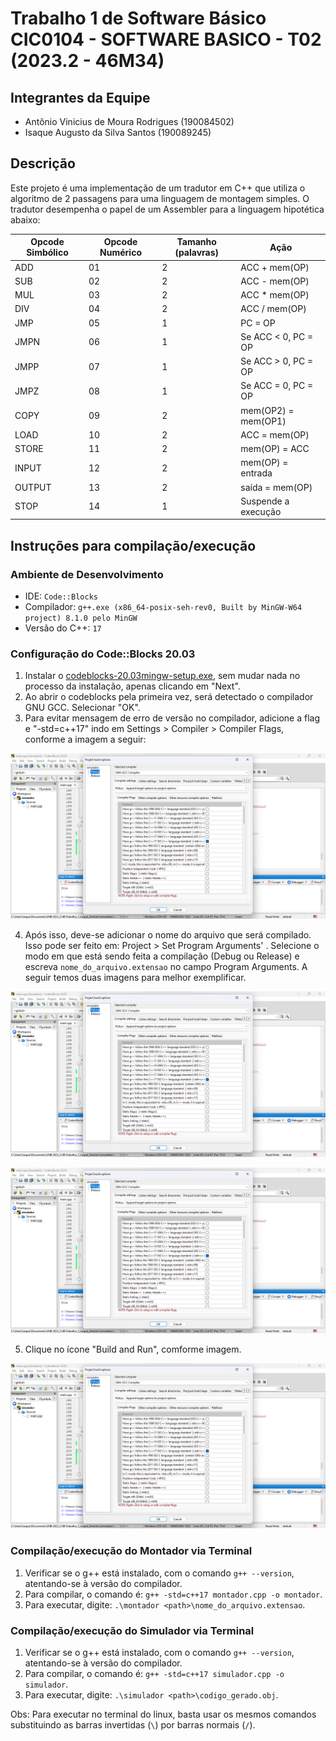 # **Trabalho 1 de Software Básico CIC0104 - SOFTWARE BASICO - T02 (2023.2 - 46M34)**

## **Integrantes da Equipe**
- Antônio Vinicius de Moura Rodrigues (190084502)
- Isaque Augusto da Silva Santos (190089245)

## **Descrição**
Este projeto é uma implementação de um tradutor em C++ que utiliza o algoritmo de 2 passagens para uma linguagem de montagem simples. O tradutor desempenha o papel de um Assembler para a linguagem hipotética abaixo:

| Opcode Simbólico | Opcode Numérico | Tamanho (palavras) | Ação                |
|------------------|-----------------|--------------------|---------------------|
| ADD              | 01              | 2                  | ACC + mem(OP)       |
| SUB              | 02              | 2                  | ACC - mem(OP)       |
| MUL              | 03              | 2                  | ACC * mem(OP)       |
| DIV              | 04              | 2                  | ACC / mem(OP)       |
| JMP              | 05              | 1                  | PC = OP             |
| JMPN             | 06              | 1                  | Se ACC < 0, PC = OP |
| JMPP             | 07              | 1                  | Se ACC > 0, PC = OP |
| JMPZ             | 08              | 1                  | Se ACC = 0, PC = OP |
| COPY             | 09              | 2                  | mem(OP2) = mem(OP1) |
| LOAD             | 10              | 2                  | ACC = mem(OP)       |
| STORE            | 11              | 2                  | mem(OP) = ACC       |
| INPUT            | 12              | 2                  | mem(OP) = entrada   |
| OUTPUT           | 13              | 2                  | saída = mem(OP)     |
| STOP             | 14              | 1                  | Suspende a execução |


## **Instruções para compilação/execução**

### Ambiente de Desenvolvimento

- IDE: ``Code::Blocks``
- Compilador: ``g++.exe (x86_64-posix-seh-rev0, Built by MinGW-W64 project) 8.1.0 pelo MinGW``
- Versão do C++: ``17``

### Configuração do Code::Blocks 20.03

1. Instalar o [codeblocks-20.03mingw-setup.exe](https://www.codeblocks.org/downloads/binaries/#imagesoswindows48pnglogo-microsoft-windows), sem mudar nada no processo da instalação, apenas clicando em "Next".
2. Ao abrir o codeblocks pela primeira vez, será detectado o compilador GNU GCC. Selecionar "OK".
3. Para evitar mensagem de erro de versão no compilador, adicione a flag e "-std=c++17" indo em Settings > Compiler > Compiler Flags, conforme a imagem a seguir:

![alt text](https://github.com/seraphritt/Trab_1_SB/blob/main/assets/images/Compiler_settings_2.png?raw=true)

4. Após isso, deve-se adicionar o nome do arquivo que será compilado. Isso pode ser feito em: Project > Set Program Arguments' . Selecione o modo em que está sendo feita a compilação (Debug ou Release) e escreva ``nome_do_arquivo.extensao`` no campo Program Arguments. A seguir temos duas imagens para melhor exemplificar.

![alt text](https://github.com/seraphritt/Trab_1_SB/blob/main/assets/Compiler_settings_2.png?raw=true)

![alt text](https://github.com/seraphritt/Trab_1_SB/blob/main/assets/Compiler_settings_2.png?raw=true)

5. Clique no ícone "Build and Run", comforme imagem.

![alt text](https://github.com/seraphritt/Trab_1_SB/blob/main/assets/Compiler_settings_2.png?raw=true)

### Compilação/execução do **Montador** via Terminal

1. Verificar se o g++ está instalado, com o comando ``g++ --version``, atentando-se à versão do compilador.
2. Para compilar, o comando é: ``g++ -std=c++17 montador.cpp -o montador``.
3. Para executar, digite: ``.\montador <path>\nome_do_arquivo.extensao``.

### Compilação/execução do **Simulador** via Terminal

1. Verificar se o g++ está instalado, com o comando ``g++ --version``, atentando-se à versão do compilador.
2. Para compilar, o comando é: ``g++ -std=c++17 simulador.cpp -o simulador``.
3. Para executar, digite: ``.\simulador <path>\codigo_gerado.obj``.

Obs: Para executar no terminal do linux, basta usar os mesmos comandos substituindo as barras invertidas (``\``) por barras normais (``/``).
